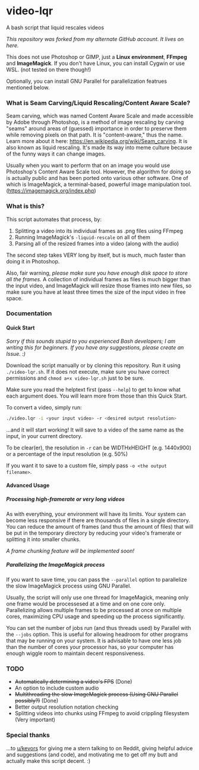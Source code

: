 # video-lqr
A bash script that liquid rescales videos

*This repository was forked from my alternate GitHub account. It lives on here.*

This does not use Photoshop or GIMP, just a **Linux environment**, **FFmpeg** and **ImageMagick**. If you don't have Linux, you can install Cygwin or use WSL. (not tested on there though!)

Optionally, you can install GNU Parallel for parallelization featrues mentioned below.

### What is Seam Carving/Liquid Rescaling/Content Aware Scale?

Seam carving, which was named Content Aware Scale and made accessible by Adobe through Photoshop, is a method of image rescaling by carving "seams" around areas of (guessed) importance in order to preserve them while removing pixels on that path. It is "content-aware," thus the name. Learn more about it here: https://en.wikipedia.org/wiki/Seam_carving. It is also known as liquid rescaling. It's made its way into meme culture because of the funny ways it can change images.

Usually when you want to perform that on an image you would use Photoshop's Content Aware Scale tool. However, the algorithm for doing so is actually public and has been ported onto various other software. One of which is ImageMagick, a terminal-based, powerful image manipulation tool. (https://imagemagick.org/index.php)

### What is this?

This script automates that process, by:

1. Splitting a video into its individual frames as .png files using FFmpeg
2. Running ImageMagick's `-liquid-rescale` on all of them
3. Parsing all of the resized frames into a video (along with the audio)

The second step takes VERY long by itself, but is much, much faster than doing it in Photoshop.

Also, fair warning, *please make sure you have enough disk space to store all the frames.* A collection of individual frames as files is much bigger than the input video, and ImageMagick will resize those frames into new files, so make sure you have at least three times the size of the input video in free space.

### Documentation

#### Quick Start

*Sorry if this sounds stupid to you experienced Bash developers; I am writing this for beginners. If you have any suggestions, please create an Issue. :)*

Download the script manually or by cloning this repository. Run it using `./video-lqr.sh`. If it does not execute, make sure you have correct permissions and `chmod a+x video-lqr.sh` just to be sure.

Make sure you read the helptext first (pass `--help`) to get to know what each argument does. You will learn more from those than this Quick Start.

To convert a video, simply run:

```bash
./video.lqr -i <your input video> -r <desired output resolution>
```

...and it will start working! It will save to a video of the same name as the input, in your current directory.

To be clear(er), the resolution in `-r` can be WIDTHxHEIGHT (e.g. 1440x900) or a percentage of the input resolution (e.g. 50%) 

If you want it to save to a custom file, simply pass `-o <the output filename>`.

#### Advanced Usage

##### Processing high-framerate or very long videos

As with everything, your environment will have its limits. Your system can become less responsive if there are thousands of files in a single directory. You can reduce the amount of frames (and thus the amount of files) that will be put in the temporary directory by reducing your video's framerate or splitting it into smaller chunks.

*A frame chunking feature will be implemented soon!*

##### Parallelizing the ImageMagick process

If you want to save time, you can pass the `--parallel` option to parallelize the slow ImageMagick process using GNU Parallel.

Usually, the script will only use one thread for ImageMagick, meaning only one frame would be processesed at a time and on one core only. Parallelizing allows multiple frames to be processed at once on multiple cores, maximizing CPU usage and speeding up the process significantly.

You can set the number of jobs run (and thus threads used) by Parallel with the `--jobs` option. This is useful for allowing headroom for other programs that may be running on your system. It is advisable to have one less job than the number of cores your processor has, so your computer has enough wiggle room to maintain decent responsiveness.

### TODO

* ~~Automatically determining a video's FPS~~ (Done)
* An option to include custom audio
* ~~Multithreading the slow ImageMagick process (Using GNU Parallel possibly?)~~ (Done)
* Better output resolution notation checking
* Splitting videos into chunks using FFmpeg to avoid crippling filesystem (Very important)

### Special thanks

...to [u/kevors](https://www.reddit.com/user/kevors) for giving me a stern talking to on Reddit, giving helpful advice and suggestions (and code), and motivating me to get off my butt and actually make this script decent. :)